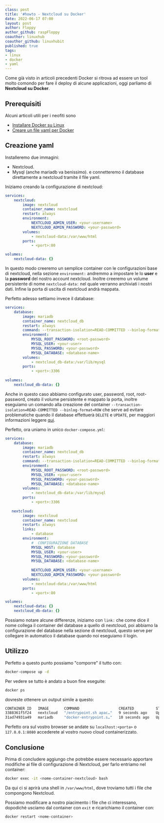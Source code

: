 ```yaml
---
class: post
title: '#howto - Nextcloud su Docker'
date: 2022-06-17 07:00
layout: post
author: Floppy
author_github: raspFloppy
coauthor: linuxhub
coauthor_github: linuxhubit
published: true
tags:
- linux
- docker 
- yaml
---
```


Come già visto in articoli precedenti Docker si ritrova ad essere un tool molto comondo per fare il 
deploy di alcune applicazioni, oggi parliamo di **Nextcloud su Docker**.

## Prerequisiti
Alcuni articoli utili per i neofiti sono
- [Installare Docker su Linux](https://linuxhub.it/articles/howto-Installazione-ed-utilizzo-di-Docker-su-Linux/)
- [Creare un file yaml per Docker](https://linuxhub.it/articles/howto-creare-un-file-yaml-per-docker/)


## Creazione yaml
Installeremo due immagini:
- Nextcloud.
- Mysql (anche mariadb va benissimo).
e connetteremo il database direttamente a nextcloud tramite il file yaml.

Iniziamo creando la configurazione di nextcloud:

```yaml
services:
    nextcloud:
        image: nextcloud
        container_name: nextcloud
        restart: always
        environment:
            NEXTCLOUD_ADMIN_USER: <your-username>
            NEXTCLOUD_ADMIN_PASSWORD: <your-password>
        volumes:
            - nextcloud-data:/var/www/html
        ports:
            - <port>:80

volumes:
    nextcloud-data: {}
```

In questo modo creeremo un semplice container con le configurazioni base di nextcloud, nella sezione `environment:` andremmo a impostare
le lo **user** e la **password** del nostro account nextcloud.
Inoltre creeremo un volume persistente di nome `nextcloud-data:` nel quale verranno archiviati i nostri dati.
Infine la porta di uscita di nextcloud andrà mappata.


Perfetto adesso settiamo invece il database:
```yaml
services:
    database:
        image: mariadb
        container_name: nextcloud_db
        restart: always
        command: --transaction-isolation=READ-COMMITTED --binlog-format=ROW
        environment: 
            MYSQL_ROOT_PASSWORD: <root-password>
            MYSQL_USER: <your-user>
            MYSQL_PASSWORD: <your-password>
            MYSQL_DATABASE: <database-name>
        volumes:
            - nextcloud_db-data:/var/lib/mysql
        ports:
            - <port>:3306
            
volumes:
    nextcloud_db-data: {}
```
Anche in questo caso abbiamo configurato user, password, root, root-password, creato il volume persistente e mappato la porta, inoltre eseguiamo
un comando alla creazione del container `--transaction-isolation=READ-COMMITTED --binlog-format=ROW` che serve ad evitare problematiche
quando il database effettuerà `DELETE` e `UPDATE`, per maggiori informazioni leggere [qui](https://dev.mysql.com/doc/refman/8.0/en/innodb-transaction-isolation-levels.html#isolevel_read-committed).


Perfetto, ora uniamo in unico `docker-compose.yml`:
```yaml
services:
    database:
        image: mariadb
        container_name: nextcloud_db
        restart: always
        command: --transaction-isolation=READ-COMMITTED --binlog-format=ROW
        environment: 
            MYSQL_ROOT_PASSWORD: <root-password>
            MYSQL_USER: <your-user>
            MYSQL_PASSWORD: <your-password>
            MYSQL_DATABASE: <database-name>
        volumes:
            - nextcloud_db-data:/var/lib/mysql
        ports:
            - <port>:3306
        
   nextcloud:
        image: nextcloud
        container_name: nextcloud
        restart: always
        links: 
            - database
        environment:
            #  CONFIGURAZIONE DATABASE
            MYSQL_HOST: database 
            MYSQL_USER: <your-user>                       
            MYSQL_PASSWORD: <your-password> 
            MYSQL_DATABASE: <database-name> 
            
            NEXTCLOUD_ADMIN_USER: <your-username>
            NEXTCLOUD_ADMIN_PASSWORD: <your-password>
        volumes:
            - nextcloud-data:/var/www/html
        ports:
            - <port>:80

volumes:
    nextcloud-data: {}
    nextcloud_db-data: {}
```

Possiamo notare alcune differenze, iniziamo con `link:` che come dice il nome collega il container del database a quello di nextcloud, poi abbiamo la
configurazione del database nella sezione di nextcloud, questo serve per collegare in automatico il database quando noi eseguiamo il login.

## Utilizzo
Perfetto a questo punto possiamo "comporre" il tutto con:
```bash
docker-compose up -d
```

Per vedere se tutto è andato a buon fine eseguite:
```bash
docker ps
```

dovreste ottenere un output simile a questo:
```bash
CONTAINER ID   IMAGE       COMMAND                  CREATED          STATUS         PORTS                                       NAMES
3388361f5f24   nextcloud   "/entrypoint.sh apac…"   9 seconds ago    Up 8 seconds   0.0.0.0:8080->80/tcp, :::8080->80/tcp       nextcloud
31ad74931a49   mariadb     "docker-entrypoint.s…"   10 seconds ago   Up 8 seconds   0.0.0.0:3306->3306/tcp, :::3306->3306/tcp   nextcloud_db
```

Perfetto ora sul vostro browser se andate su `localhost:<porta>` o `127.0.0.1:8080` accederete al vostro nuovo cloud containerizzato.


## Conclusione

Prima di concludere aggiungo che potrebbe essere necessario apportare modifiche ai file di configurazione di Nextcloud, per farlo entriamo nel container:
```bash
docker exec -it <nome-container-nextcloud> bash
```

Da qui ci si aprirà una shell in `/var/www/html`, dove troviamo tutti i file che compongono
Nextcloud.

Possiamo modificare a nostro piacimento i file che ci interessano, dopodichè usciamo dal container con `exit` e ricarichiamo il container con:
```bash
docker restart <nome-container>
```












